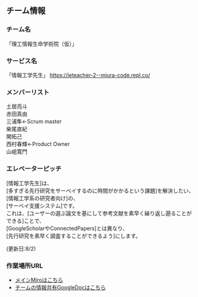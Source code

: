 ## チーム情報
### チーム名
「理工情報生命学術院（仮）」  
### サービス名
「情報工学先生」
https://ieteacher-2--miura-code.repl.co/  
### メンバーリスト  
土居亮斗  
赤田真由  
三浦隼←Scrum master  
柴尾直紀  
関拓己  
西村春輝←Product Owner  
山岨寛門  

### エレベーターピッチ
[情報工学先生]は、  
[多すぎる先行研究をサーベイするのに時間がかかるという課題]を解決したい、  
[情報工学系の研究者向け]の、  
[サーベイ支援システム]です。  
これは、[ユーザーの選ぶ論文を基にして参考文献を素早く繰り返し遡ることができる]ことで、  
[GoogleScholarやConnectedPapers]とは異なり、  
[先行研究を素早く調査することができるよう]にします。 

(更新日:8/2)
### 作業場所URL
- [メインMiroはこちら](https://miro.com/app/board/uXjVM4W_zM4=/)
- [チームの情報共有GoogleDocはこちら](https://drive.google.com/drive/folders/12qwP0sQS7g64rPYkWEqf_Gr8yu3Gmzsc?usp=sharing)
